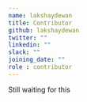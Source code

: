 ```yaml
---
name: lakshaydewan
title: Contributor
github: lakshaydewan
twitter: ""
linkedin: ""
slack: ""
joining_date: ""
role : contributor
---
```


Still waiting for this
